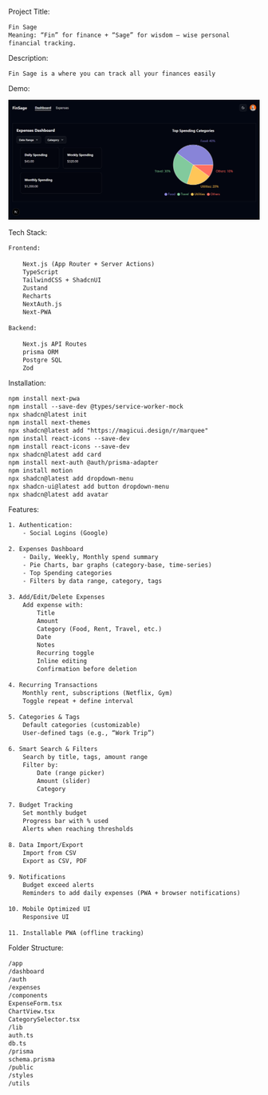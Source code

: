 Project Title:

    Fin Sage
    Meaning: “Fin” for finance + “Sage” for wisdom – wise personal financial tracking.

Description:

    Fin Sage is a where you can track all your finances easily

Demo:

![Home Page Screenshot](/public/finsage-demo.png)

Tech Stack:

    Frontend:
        
        Next.js (App Router + Server Actions)
        TypeScript
        TailwindCSS + ShadcnUI
        Zustand
        Recharts
        NextAuth.js
        Next-PWA

    Backend:

        Next.js API Routes
        prisma ORM
        Postgre SQL
        Zod

Installation:

    npm install next-pwa
    npm install --save-dev @types/service-worker-mock
    npx shadcn@latest init
    npm install next-themes
    npx shadcn@latest add "https://magicui.design/r/marquee"
    npm install react-icons --save-dev
    npm install react-icons --save-dev
    npx shadcn@latest add card
    npm install next-auth @auth/prisma-adapter
    npm install motion 
    npx shadcn@latest add dropdown-menu
    npx shadcn-ui@latest add button dropdown-menu
    npx shadcn@latest add avatar 

Features:

    1. Authentication:
        - Social Logins (Google)

    2. Expenses Dashboard
        - Daily, Weekly, Monthly spend summary
        - Pie Charts, bar graphs (category-base, time-series)
        - Top Spending categories
        - Filters by data range, category, tags

    3. Add/Edit/Delete Expenses
        Add expense with:
            Title
            Amount
            Category (Food, Rent, Travel, etc.)
            Date
            Notes
            Recurring toggle
            Inline editing
            Confirmation before deletion

    4. Recurring Transactions
        Monthly rent, subscriptions (Netflix, Gym)
        Toggle repeat + define interval

    5. Categories & Tags
        Default categories (customizable)
        User-defined tags (e.g., “Work Trip”)

    6. Smart Search & Filters
        Search by title, tags, amount range
        Filter by:
            Date (range picker)
            Amount (slider)
            Category

    7. Budget Tracking
        Set monthly budget
        Progress bar with % used
        Alerts when reaching thresholds

    8. Data Import/Export
        Import from CSV
        Export as CSV, PDF

    9. Notifications
        Budget exceed alerts
        Reminders to add daily expenses (PWA + browser notifications)

    10. Mobile Optimized UI
        Responsive UI

    11. Installable PWA (offline tracking)

Folder Structure:

    /app
    /dashboard
    /auth
    /expenses
    /components
    ExpenseForm.tsx
    ChartView.tsx
    CategorySelector.tsx
    /lib
    auth.ts
    db.ts
    /prisma
    schema.prisma
    /public
    /styles
    /utils
